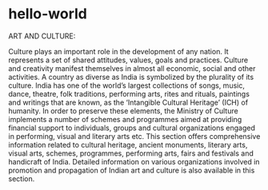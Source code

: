# hello-world
ART AND CULTURE:

Culture plays an important role in the development of any nation. It represents a set of shared attitudes, values, goals and practices. Culture and creativity manifest themselves in almost all economic, social and other activities. A country as diverse as India is symbolized by the plurality of its culture.
India has one of the world’s largest collections of songs, music, dance, theatre, folk traditions, performing arts, rites and rituals, paintings and writings that are known, as the ‘Intangible Cultural Heritage’ (ICH) of humanity. In order to preserve these elements, the Ministry of Culture implements a number of schemes and programmes aimed at providing financial support to individuals, groups and cultural organizations engaged in performing, visual and literary arts etc.
This section offers comprehensive information related to cultural heritage, ancient monuments, literary arts, visual arts, schemes, programmes, performing arts, fairs and festivals and handicraft of India. Detailed information on various organizations involved in promotion and propagation of Indian art and culture is also available in this section.
